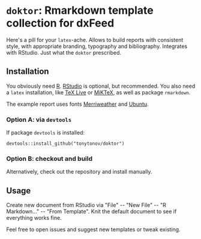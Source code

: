 # `doktor`: Rmarkdown template collection for dxFeed

Here's a pill for your `latex`-ache. Allows to build reports with consistent style, with appropriate branding, typography and bibliography. Integrates with RStudio. Just what the `doktor` prescribed.

## Installation

You obviously need [R](https://www.r-project.org/). [RStudio](https://www.rstudio.com/) 
is optional, but recommended. You also need a `latex` installation, like [TeX Live](https://www.tug.org/texlive/) or [MiKTeX](https://miktex.org/), as well as package `rmarkdown`. 

The example report uses fonts [Merriweather](https://github.com/SorkinType/Merriweather) and [Ubuntu](https://design.ubuntu.com/font/). 

### Option A: via `devtools`

If package `devtools` is installed:

```
devtools::install_github("tonytonov/doktor")
```

### Option B: checkout and build

Alternatively, check out the repository and install manually.

## Usage

Create new document from RStudio via "File" -- "New File" -- "R Markdown..." -- "From Template". Knit the default document to see if everything works fine. 

Feel free to open issues and suggest new templates or tweak existing.
